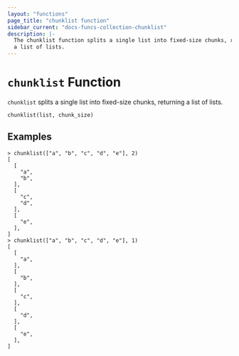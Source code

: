 ```yaml
---
layout: "functions"
page_title: "chunklist function"
sidebar_current: "docs-funcs-collection-chunklist"
description: |-
  The chunklist function splits a single list into fixed-size chunks, returning
  a list of lists.
---
```


# `chunklist` Function

`chunklist` splits a single list into fixed-size chunks, returning a list
of lists.

```hcl
chunklist(list, chunk_size)
```

## Examples

```
> chunklist(["a", "b", "c", "d", "e"], 2)
[
  [
    "a",
    "b",
  ],
  [
    "c",
    "d",
  ],
  [
    "e",
  ],
]
> chunklist(["a", "b", "c", "d", "e"], 1)
[
  [
    "a",
  ],
  [
    "b",
  ],
  [
    "c",
  ],
  [
    "d",
  ],
  [
    "e",
  ],
]
```
